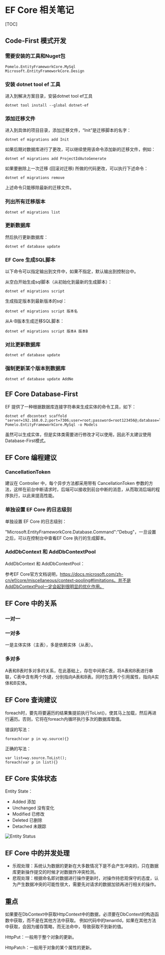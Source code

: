 # EF Core 相关笔记

[TOC]

## Code-First 模式开发

### 需要安装的工具和Nuget包

```
Pomelo.EntityFrameworkCore.MySql
Microsoft.EntityFrameworkCore.Design
```

### 安装 dotnet tool ef 工具

进入到解决方案目录，安装dotnet tool ef工具

```
dotnet tool install --global dotnet-ef
```

### 添加迁移文件

进入到具体的项目目录，添加迁移文件，“Init”是迁移脚本的名字：

```
dotnet ef migrations add Init
```

如果后期对数据库进行了更改，可以继续使用该命令添加新的迁移文件，例如：

```
dotnet ef migrations add ProjectIdAutoGenerate
```

如果要删除上一次迁移 (回滚对迁移) 所做的代码更改，可以执行下述命令：

```
dotnet ef migrations remove
```

上述命令只能移除最新的迁移文件。

### 列出所有迁移版本

```
dotnet ef migrations list
```

### 更新数据库

然后执行更新数据库：

```
dotnet ef database update
```

### EF Core 生成SQL脚本

以下命令可以指定输出到文件中，如果不指定，默认输出到控制台中。

从空白开始生成sql脚本（从初始化到最新的生成脚本）：

```
dotnet ef migrations script
```

生成指定版本到最新版本的sql：

```
dotnet ef migrations script 版本名
```

从A-B版本生成迁移SQL脚本：

```
dotnet ef migrations script 版本A 版本B
```

### 对比更新数据库

```
dotnet ef database update
```

### 强制更新某个版本到数据库 

```
dotnet ef database update AddNe
```



## EF Core Database-First

EF 提供了一种根据数据库连接字符串来生成实体的命令工具，如下：

```
dotnet ef dbcontext scaffold "server=192.168.0.2;port=7306;user=root;password=root123456@;database=lighter" Pomelo.EntityFrameworkCore.MySql -o Models
```

虽然可以生成实体，但是实体类需要进行修改才可以使用，因此不太建议使用Database-First模式。





## EF Core 编程建议

### CancellationToken 

建议在 Controller 中，每个异步方法都采用带有 CancellationToken 参数的方法，这样在前台中断请求时，后端可以接收到前台中断的消息，从而取消后端的程序执行，以此来提高性能。

### 单独设置 EF Core 的日志级别

单独设置 EF Core 的日志级别：

"Microsoft.EntityFrameworkCore.Database.Command":"Debug"，一旦设置之后，可以在控制台中查看EF Core 执行的生成脚本。

### AddDbContext 和 AddDbContextPool

AddDbContext 和 AddDbContextPool：

参考EF Core官方文档说明，https://docs.microsoft.com/zh-cn/ef/core/miscellaneous/context-pooling#limitations。并不是AddDbContextPool一定会起到很明显的优化作用。



## EF Core 中的关系

### 一对一

### 一对多

一是主体实体（主表），多是依赖实体（从表）。

### 多对多

A表和B表时多对多的关系，在此基础上，存在中间表C表，将A表和B表进行串联，C表中含有两个外键，分别指向A表和B表。同时包含两个引用属性，指向A实体和B实体。



## EF Core 查询建议

foreach时，要先将要遍历的结果集提前执行ToList()，使其马上加载，然后再进行遍历。否则，它将在foreach内循环执行多次的数据库取值。

错误的写法：

```
foreach(var p in wy.source){}
```

正确的写法：

```
var list=wy.source.ToList();
foreach(var p in list){}
```



## EF Core 实体状态

Entity State：

- Added 添加
- Unchanged 没有变化 
- Modified 已修改
- Deleted 已删除 
- Detached 未跟踪 

![Entity Status](assets/MTY4ODg1MDY3NzE5MzgxNw_121073_SBj2-j-x2tyVtQen_1604237599.png)



## EF Core 中的并发处理

- 乐观处理：系统认为数据的更新在大多数情况下是不会产生冲突的，只在数据库更新操作提交的时候才对数据作冲突检测。
- 悲观处理：根据命名即对数据进行操作更新时，对操作持悲观保守的态度，认为产生数据冲突的可能性很大，需要先对请求的数据加锁再进行相关的操作。



## 重点

如果要在DbContext中获取HttpContext中的数据，必须要在DbContext的构造函数中获取，而不是在其他方法中获取。
例如代码中的tenantId，如果在其他方法中获取，会因为缓存策略，而无法命中，导致获取不到新的值。



HttpPut：一般用于整个对象的更新。

HttpPatch：一般用于对象的某个属性的更新。







